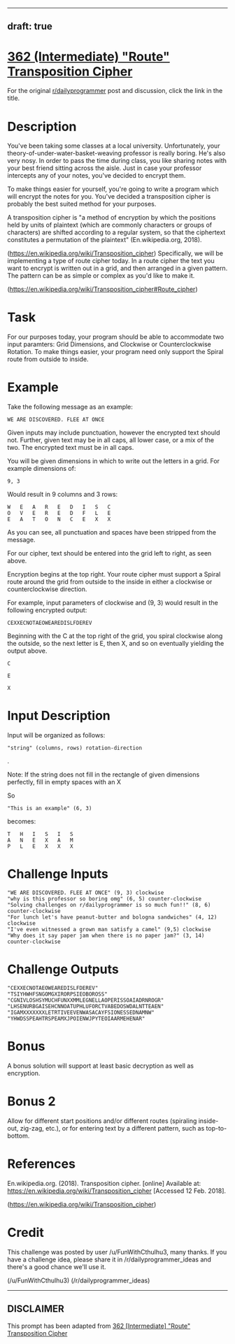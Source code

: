 ---
draft: true
----

# [362 (Intermediate) "Route" Transposition Cipher](https://old.reddit.com/r/dailyprogrammer/comments/8n8tog/20180530_challenge_362_intermediate_route/)

For the original [r/dailyprogrammer](https://www.reddit.com/r/dailyprogrammer/) post and discussion, click the link in the title.

# Description
You've been taking some classes at a local university. Unfortunately, your theory-of-under-water-basket-weaving professor is really boring. He's also very nosy. In order to pass the time during class, you like sharing notes with your best friend sitting across the aisle. Just in case your professor intercepts any of your notes, you've decided to encrypt them. 

To make things easier for yourself, you're going to write a program which will encrypt the notes for you. You've decided a transposition cipher is probably the best suited method for your purposes.

A transposition cipher is "a method of encryption by which the positions held by units of plaintext (which are commonly characters or groups of characters) are shifted according to a regular system, so that the ciphertext constitutes a permutation of the plaintext" (En.wikipedia.org, 2018).

(https://en.wikipedia.org/wiki/Transposition_cipher)
Specifically, we will be implementing a type of route cipher today. In a route cipher the text you want to encrypt is written out in a grid, and then arranged in a given pattern. The pattern can be as simple or complex as you'd like to make it. 

(https://en.wikipedia.org/wiki/Transposition_cipher#Route_cipher)
# Task
For our purposes today, your program should be able to accommodate two input paramters: Grid Dimensions, and Clockwise or Counterclockwise Rotation. To make things easier, your program need only support the Spiral route from outside to inside.

# Example
Take the following message as an example:


```
WE ARE DISCOVERED. FLEE AT ONCE
```
Given inputs may include punctuation, however the encrypted text should not. Further, given text may be in all caps, all lower case, or a mix of the two. The encrypted text must be in all caps.

You will be given dimensions in which to write out the letters in a grid. For example dimensions of:


```
9, 3
```
Would result in 9 columns and 3 rows:


```
W   E   A   R   E   D   I   S   C
O   V   E   R   E   D   F   L   E
E   A   T   O   N   C   E   X   X
```
As you can see, all punctuation and spaces have been stripped from the message. 

For our cipher, text should be entered into the grid left to right, as seen above.

Encryption begins at the top right. Your route cipher must support a Spiral route around the grid from outside to the inside in either a clockwise or counterclockwise direction.  

For example, input parameters of clockwise and (9, 3)  would result in the following encrypted output:


```
CEXXECNOTAEOWEAREDISLFDEREV
```
Beginning with the C at the top right of the grid, you spiral clockwise along the outside, so the next letter is E, then X, and so on eventually yielding the output above.


```
C
```

```
E
```

```
X
```
# Input Description
Input will be organized as follows:


```
"string" (columns, rows) rotation-direction
```
.

Note: If the string does not fill in the rectangle of given dimensions perfectly, fill in empty spaces with an X 

So


```
"This is an example" (6, 3)
```
becomes:


```
T   H   I   S   I   S
A   N   E   X   A   M
P   L   E   X   X   X
```
# Challenge Inputs

```
"WE ARE DISCOVERED. FLEE AT ONCE" (9, 3) clockwise
"why is this professor so boring omg" (6, 5) counter-clockwise
"Solving challenges on r/dailyprogrammer is so much fun!!" (8, 6) counter-clockwise
"For lunch let's have peanut-butter and bologna sandwiches" (4, 12) clockwise
"I've even witnessed a grown man satisfy a camel" (9,5) clockwise
"Why does it say paper jam when there is no paper jam?" (3, 14) counter-clockwise
```
# Challenge Outputs

```
"CEXXECNOTAEOWEAREDISLFDEREV"
"TSIYHWHFSNGOMGXIRORPSIEOBOROSS"
"CGNIVLOSHSYMUCHFUNXXMMLEGNELLAOPERISSOAIADRNROGR"
"LHSENURBGAISEHCNNOATUPHLUFORCTVABEDOSWDALNTTEAEN"
"IGAMXXXXXXXLETRTIVEEVENWASACAYFSIONESSEDNAMNW"
"YHWDSSPEAHTRSPEAMXJPOIENWJPYTEOIAARMEHENAR"
```
# Bonus
A bonus solution will support at least basic decryption as well as encryption.

# Bonus 2
Allow for different start positions and/or different routes (spiraling inside-out, zig-zag, etc.), or for entering text by a different pattern, such as top-to-bottom. 

# References
En.wikipedia.org. (2018). Transposition cipher. [online] Available at: https://en.wikipedia.org/wiki/Transposition_cipher [Accessed 12 Feb. 2018].

(https://en.wikipedia.org/wiki/Transposition_cipher)
# Credit
This challenge was posted by user /u/FunWithCthulhu3, many thanks. If you have a challenge idea, please share it in /r/dailyprogrammer_ideas and there's a good chance we'll use it.

(/u/FunWithCthulhu3)
(/r/dailyprogrammer_ideas)

----
## **DISCLAIMER**
This prompt has been adapted from [362 [Intermediate] "Route" Transposition Cipher](https://old.reddit.com/r/dailyprogrammer/comments/8n8tog/20180530_challenge_362_intermediate_route/
)

